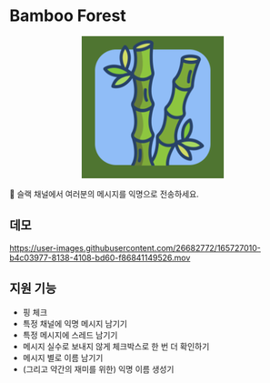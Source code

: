 # Bamboo Forest

<center>
  <img src="./assets/logo.png" width="250"/>
</center>

🎋 슬랙 채널에서 여러분의 메시지를 익명으로 전송하세요.

## 데모

https://user-images.githubusercontent.com/26682772/165727010-b4c03977-8138-4108-bd60-f86841149526.mov

## 지원 기능

- 핑 체크
- 특정 채널에 익명 메시지 남기기
- 특정 메시지에 스레드 남기기
- 메시지 실수로 보내지 않게 체크박스로 한 번 더 확인하기
- 메시지 별로 이름 남기기
- (그리고 약간의 재미를 위한) 익명 이름 생성기
